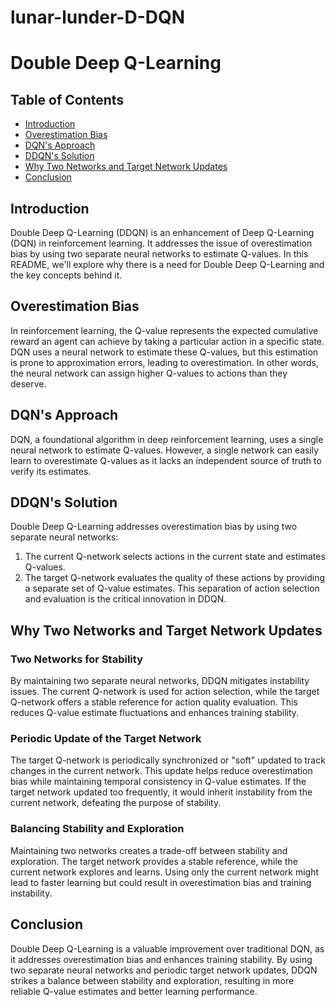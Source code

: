 # lunar-lunder-D-DQN
# Double Deep Q-Learning


## Table of Contents
- [Introduction](#introduction)
- [Overestimation Bias](#overestimation-bias)
- [DQN's Approach](#dqns-approach)
- [DDQN's Solution](#ddqns-solution)
- [Why Two Networks and Target Network Updates](#why-two-networks-and-target-network-updates)
- [Conclusion](#conclusion)

## Introduction
Double Deep Q-Learning (DDQN) is an enhancement of Deep Q-Learning (DQN) in reinforcement learning. It addresses the issue of overestimation bias by using two separate neural networks to estimate Q-values. In this README, we'll explore why there is a need for Double Deep Q-Learning and the key concepts behind it.

## Overestimation Bias
In reinforcement learning, the Q-value represents the expected cumulative reward an agent can achieve by taking a particular action in a specific state. DQN uses a neural network to estimate these Q-values, but this estimation is prone to approximation errors, leading to overestimation. In other words, the neural network can assign higher Q-values to actions than they deserve.

## DQN's Approach
DQN, a foundational algorithm in deep reinforcement learning, uses a single neural network to estimate Q-values. However, a single network can easily learn to overestimate Q-values as it lacks an independent source of truth to verify its estimates.

## DDQN's Solution
Double Deep Q-Learning addresses overestimation bias by using two separate neural networks:
1. The current Q-network selects actions in the current state and estimates Q-values.
2. The target Q-network evaluates the quality of these actions by providing a separate set of Q-value estimates. This separation of action selection and evaluation is the critical innovation in DDQN.

## Why Two Networks and Target Network Updates
### Two Networks for Stability
By maintaining two separate neural networks, DDQN mitigates instability issues. The current Q-network is used for action selection, while the target Q-network offers a stable reference for action quality evaluation. This reduces Q-value estimate fluctuations and enhances training stability.

### Periodic Update of the Target Network
The target Q-network is periodically synchronized or "soft" updated to track changes in the current network. This update helps reduce overestimation bias while maintaining temporal consistency in Q-value estimates. If the target network updated too frequently, it would inherit instability from the current network, defeating the purpose of stability.

### Balancing Stability and Exploration
Maintaining two networks creates a trade-off between stability and exploration. The target network provides a stable reference, while the current network explores and learns. Using only the current network might lead to faster learning but could result in overestimation bias and training instability.


## Conclusion
Double Deep Q-Learning is a valuable improvement over traditional DQN, as it addresses overestimation bias and enhances training stability. By using two separate neural networks and periodic target network updates, DDQN strikes a balance between stability and exploration, resulting in more reliable Q-value estimates and better learning performance.
